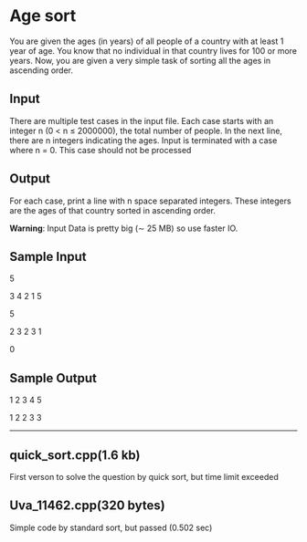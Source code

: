 # Age sort
You are given the ages (in years) of all people of a country with at least 1 year of age. You know that
no individual in that country lives for 100 or more years. Now, you are given a very simple task of
sorting all the ages in ascending order.

## Input
There are multiple test cases in the input file. Each case starts with an integer n (0 < n ≤ 2000000), the
total number of people. In the next line, there are n integers indicating the ages. Input is terminated
with a case where n = 0. This case should not be processed

## Output
For each case, print a line with n space separated integers. These integers are the ages of that country
sorted in ascending order.

**Warning**: Input Data is pretty big (∼ 25 MB) so use faster IO.

## Sample Input
5

3 4 2 1 5

5

2 3 2 3 1

0

## Sample Output
1 2 3 4 5

1 2 2 3 3

---
## quick_sort.cpp(1.6 kb)
First verson to solve the question by quick sort, but time limit exceeded

## Uva_11462.cpp(320 bytes)
Simple code by standard sort, but passed (0.502 sec)
